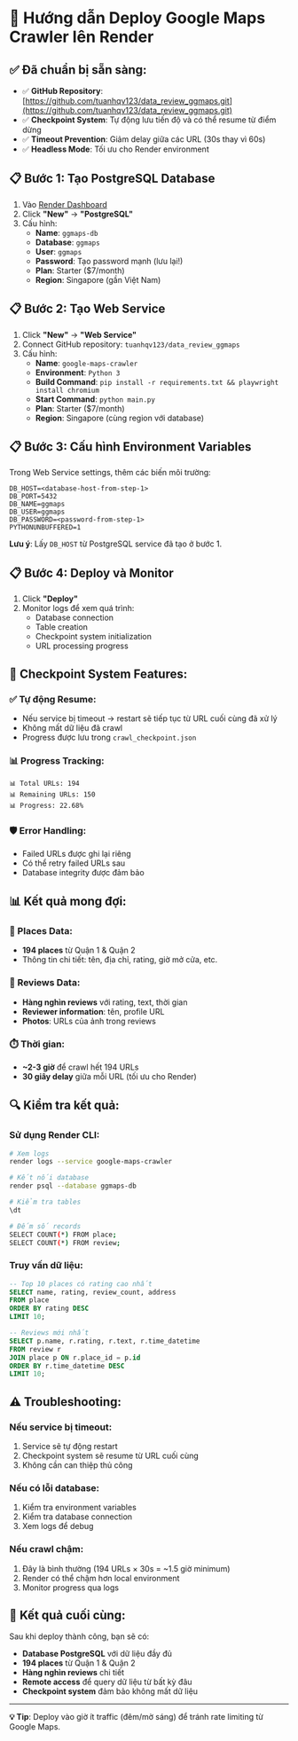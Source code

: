 # 🚀 Hướng dẫn Deploy Google Maps Crawler lên Render

## ✅ Đã chuẩn bị sẵn sàng:
- ✅ **GitHub Repository**: [https://github.com/tuanhqv123/data_review_ggmaps.git](https://github.com/tuanhqv123/data_review_ggmaps.git)
- ✅ **Checkpoint System**: Tự động lưu tiến độ và có thể resume từ điểm dừng
- ✅ **Timeout Prevention**: Giảm delay giữa các URL (30s thay vì 60s)
- ✅ **Headless Mode**: Tối ưu cho Render environment

## 📋 Bước 1: Tạo PostgreSQL Database

1. Vào [Render Dashboard](https://dashboard.render.com)
2. Click **"New"** → **"PostgreSQL"**
3. Cấu hình:
   - **Name**: `ggmaps-db`
   - **Database**: `ggmaps`
   - **User**: `ggmaps`
   - **Password**: Tạo password mạnh (lưu lại!)
   - **Plan**: Starter ($7/month)
   - **Region**: Singapore (gần Việt Nam)

## 📋 Bước 2: Tạo Web Service

1. Click **"New"** → **"Web Service"**
2. Connect GitHub repository: `tuanhqv123/data_review_ggmaps`
3. Cấu hình:
   - **Name**: `google-maps-crawler`
   - **Environment**: `Python 3`
   - **Build Command**: `pip install -r requirements.txt && playwright install chromium`
   - **Start Command**: `python main.py`
   - **Plan**: Starter ($7/month)
   - **Region**: Singapore (cùng region với database)

## 📋 Bước 3: Cấu hình Environment Variables

Trong Web Service settings, thêm các biến môi trường:

```
DB_HOST=<database-host-from-step-1>
DB_PORT=5432
DB_NAME=ggmaps
DB_USER=ggmaps
DB_PASSWORD=<password-from-step-1>
PYTHONUNBUFFERED=1
```

**Lưu ý**: Lấy `DB_HOST` từ PostgreSQL service đã tạo ở bước 1.

## 📋 Bước 4: Deploy và Monitor

1. Click **"Deploy"**
2. Monitor logs để xem quá trình:
   - Database connection
   - Table creation
   - Checkpoint system initialization
   - URL processing progress

## 🔄 Checkpoint System Features:

### ✅ Tự động Resume:
- Nếu service bị timeout → restart sẽ tiếp tục từ URL cuối cùng đã xử lý
- Không mất dữ liệu đã crawl
- Progress được lưu trong `crawl_checkpoint.json`

### 📊 Progress Tracking:
```
📊 Total URLs: 194
📊 Remaining URLs: 150
📊 Progress: 22.68%
```

### 🛡️ Error Handling:
- Failed URLs được ghi lại riêng
- Có thể retry failed URLs sau
- Database integrity được đảm bảo

## 📊 Kết quả mong đợi:

### 🏪 Places Data:
- **194 places** từ Quận 1 & Quận 2
- Thông tin chi tiết: tên, địa chỉ, rating, giờ mở cửa, etc.

### 💬 Reviews Data:
- **Hàng nghìn reviews** với rating, text, thời gian
- **Reviewer information**: tên, profile URL
- **Photos**: URLs của ảnh trong reviews

### ⏱️ Thời gian:
- **~2-3 giờ** để crawl hết 194 URLs
- **30 giây delay** giữa mỗi URL (tối ưu cho Render)

## 🔍 Kiểm tra kết quả:

### Sử dụng Render CLI:
```bash
# Xem logs
render logs --service google-maps-crawler

# Kết nối database
render psql --database ggmaps-db

# Kiểm tra tables
\dt

# Đếm số records
SELECT COUNT(*) FROM place;
SELECT COUNT(*) FROM review;
```

### Truy vấn dữ liệu:
```sql
-- Top 10 places có rating cao nhất
SELECT name, rating, review_count, address 
FROM place 
ORDER BY rating DESC 
LIMIT 10;

-- Reviews mới nhất
SELECT p.name, r.rating, r.text, r.time_datetime
FROM review r
JOIN place p ON r.place_id = p.id
ORDER BY r.time_datetime DESC
LIMIT 10;
```

## ⚠️ Troubleshooting:

### Nếu service bị timeout:
1. Service sẽ tự động restart
2. Checkpoint system sẽ resume từ URL cuối cùng
3. Không cần can thiệp thủ công

### Nếu có lỗi database:
1. Kiểm tra environment variables
2. Kiểm tra database connection
3. Xem logs để debug

### Nếu crawl chậm:
1. Đây là bình thường (194 URLs × 30s = ~1.5 giờ minimum)
2. Render có thể chậm hơn local environment
3. Monitor progress qua logs

## 🎉 Kết quả cuối cùng:

Sau khi deploy thành công, bạn sẽ có:
- **Database PostgreSQL** với dữ liệu đầy đủ
- **194 places** từ Quận 1 & Quận 2
- **Hàng nghìn reviews** chi tiết
- **Remote access** để query dữ liệu từ bất kỳ đâu
- **Checkpoint system** đảm bảo không mất dữ liệu

---

**💡 Tip**: Deploy vào giờ ít traffic (đêm/mờ sáng) để tránh rate limiting từ Google Maps.
